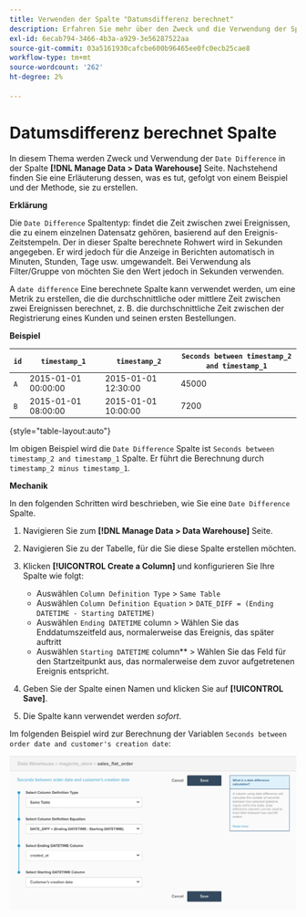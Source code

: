 ```yaml
---
title: Verwenden der Spalte "Datumsdifferenz berechnet"
description: Erfahren Sie mehr über den Zweck und die Verwendung der Spalte Datumsdifferenz berechnet .
exl-id: 6ecab794-3466-4b3a-a929-3e56287522aa
source-git-commit: 03a5161930cafcbe600b96465ee0fc0ecb25cae8
workflow-type: tm+mt
source-wordcount: '262'
ht-degree: 2%

---
```


# Datumsdifferenz berechnet Spalte

In diesem Thema werden Zweck und Verwendung der `Date Difference` in der Spalte **[!DNL Manage Data > Data Warehouse]** Seite. Nachstehend finden Sie eine Erläuterung dessen, was es tut, gefolgt von einem Beispiel und der Methode, sie zu erstellen.

**Erklärung**

Die `Date Difference` Spaltentyp: findet die Zeit zwischen zwei Ereignissen, die zu einem einzelnen Datensatz gehören, basierend auf den Ereignis-Zeitstempeln. Der in dieser Spalte berechnete Rohwert wird in Sekunden angegeben. Er wird jedoch für die Anzeige in Berichten automatisch in Minuten, Stunden, Tage usw. umgewandelt. Bei Verwendung als Filter/Gruppe von möchten Sie den Wert jedoch in Sekunden verwenden.

A `date difference` Eine berechnete Spalte kann verwendet werden, um eine Metrik zu erstellen, die die durchschnittliche oder mittlere Zeit zwischen zwei Ereignissen berechnet, z. B. die durchschnittliche Zeit zwischen der Registrierung eines Kunden und seinen ersten Bestellungen.

**Beispiel**

| **`id`** | **`timestamp_1`** | **`timestamp_2`** | **`Seconds between timestamp_2 and timestamp_1`** |
|--- |--- |--- |--- |
| `A` | 2015-01-01 00:00:00 | 2015-01-01 12:30:00 | 45000 |
| `B` | 2015-01-01 08:00:00 | 2015-01-01 10:00:00 | 7200 |

{style=&quot;table-layout:auto&quot;}


Im obigen Beispiel wird die `Date Difference` Spalte ist `Seconds between timestamp_2 and timestamp_1` Spalte. Er führt die Berechnung durch `timestamp_2 minus timestamp_1`.

**Mechanik**

In den folgenden Schritten wird beschrieben, wie Sie eine `Date Difference` Spalte.

1. Navigieren Sie zum **[!DNL Manage Data > Data Warehouse]** Seite.
1. Navigieren Sie zu der Tabelle, für die Sie diese Spalte erstellen möchten.
1. Klicken **[!UICONTROL Create a Column]** und konfigurieren Sie Ihre Spalte wie folgt:
   * Auswählen `Column Definition Type` > `Same Table`
   * Auswählen `Column Definition Equation` > `DATE_DIFF = (Ending DATETIME - Starting DATETIME)`
   * Auswählen `Ending DATETIME` column > Wählen Sie das Enddatumszeitfeld aus, normalerweise das Ereignis, das später auftritt
   * Auswählen `Starting DATETIME` column** > Wählen Sie das Feld für den Startzeitpunkt aus, das normalerweise dem zuvor aufgetretenen Ereignis entspricht.

1. Geben Sie der Spalte einen Namen und klicken Sie auf **[!UICONTROL Save]**.
1. Die Spalte kann verwendet werden *sofort*.

Im folgenden Beispiel wird zur Berechnung der Variablen `Seconds between order date and customer's creation date`:

![](../../assets/date_diff.png)
